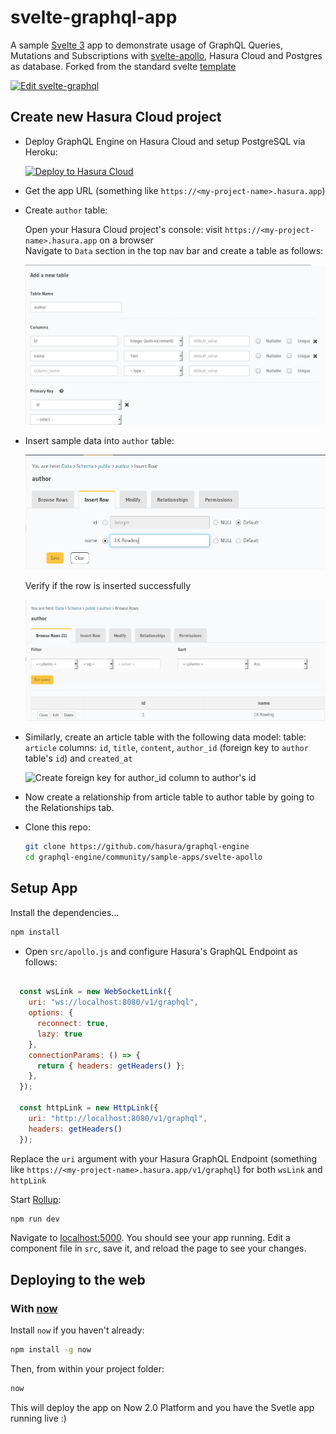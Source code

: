 # svelte-graphql-app

A sample [Svelte 3](https://svelte.dev) app to demonstrate usage of GraphQL Queries, Mutations and Subscriptions with [svelte-apollo](https://github.com/timhall/svelte-apollo), Hasura Cloud and Postgres as database. Forked from the standard svelte [template](https://github.com/sveltejs/template)

[![Edit svelte-graphql](https://codesandbox.io/static/img/play-codesandbox.svg)](https://codesandbox.io/s/github/hasura/graphql-engine/tree/master/community/sample-apps/svelte-apollo?fontsize=14)

## Create new Hasura Cloud project

- Deploy GraphQL Engine on Hasura Cloud and setup PostgreSQL via Heroku:
  
  [![Deploy to Hasura Cloud](https://graphql-engine-cdn.hasura.io/img/deploy_to_hasura.png)](https://cloud.hasura.io/)

- Get the app URL (something like `https://<my-project-name>.hasura.app`)
- Create `author` table:

  Open your Hasura Cloud project's console: visit `https://<my-project-name>.hasura.app` on a browser  
  Navigate to `Data` section in the top nav bar and create a table as follows:

  ![Create author table](../gatsby-postgres-graphql/assets/add_table.jpg)

- Insert sample data into `author` table:

  ![Insert data into author table](../gatsby-postgres-graphql/assets/insert_data.jpg)

  Verify if the row is inserted successfully

  ![Insert data into author table](../gatsby-postgres-graphql/assets/browse_rows.jpg)

- Similarly, create an article table with the following data model:
table: `article`
columns: `id`, `title`, `content`, `author_id` (foreign key to `author` table's `id`) and `created_at`

  ![Create foreign key for author_id column to author's id](./assets/author_fk.png)

- Now create a relationship from article table to author table by going to the Relationships tab.

- Clone this repo:
  ```bash
  git clone https://github.com/hasura/graphql-engine
  cd graphql-engine/community/sample-apps/svelte-apollo
  ```

## Setup App

Install the dependencies...

```bash
npm install
```

- Open `src/apollo.js` and configure Hasura's GraphQL Endpoint as follows:

```javascript

  const wsLink = new WebSocketLink({
    uri: "ws://localhost:8080/v1/graphql",
    options: {
      reconnect: true,
      lazy: true
    },
    connectionParams: () => {
      return { headers: getHeaders() };
    },
  });

  const httpLink = new HttpLink({
    uri: "http://localhost:8080/v1/graphql",
    headers: getHeaders()
  });

```
Replace the `uri` argument with your Hasura GraphQL Endpoint (something like `https://<my-project-name>.hasura.app/v1/graphql`) for both `wsLink` and `httpLink`

Start [Rollup](https://rollupjs.org):

```bash
npm run dev
```

Navigate to [localhost:5000](http://localhost:5000). You should see your app running. Edit a component file in `src`, save it, and reload the page to see your changes.

## Deploying to the web

### With [now](https://zeit.co/now)

Install `now` if you haven't already:

```bash
npm install -g now
```

Then, from within your project folder:

```bash
now
```

This will deploy the app on Now 2.0 Platform and you have the Svetle app running live :)
